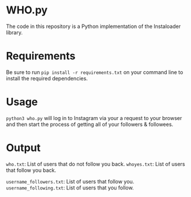# WHO.py

The code in this repository is a Python implementation of the Instaloader library.

# Requirements
Be sure to run `pip install -r requirements.txt` on your command line to install the required dependencies.

# Usage
`python3 who.py` will log in to Instagram via your a request to your browser and then start the process of getting all of your followers & followees.

# Output
`who.txt`: List of users that do not follow you back.
`whoyes.txt`: List of users that follow you back.

`username_followers.txt`: List of users that follow you.
`username_following.txt`: List of users that you follow.